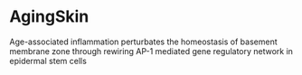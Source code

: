 # AgingSkin
Age-associated inflammation perturbates the homeostasis of basement membrane zone through rewiring AP-1 mediated gene regulatory network in epidermal stem cells
